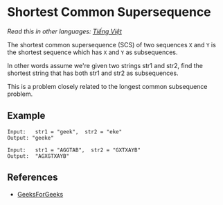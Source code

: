 # Shortest Common Supersequence

_Read this in other languages:_
[_Tiếng Việt_](README.md)

The shortest common supersequence (SCS) of two sequences `X` and `Y`
is the shortest sequence which has `X` and `Y` as subsequences.

In other words assume we're given two strings str1 and str2, find
the shortest string that has both str1 and str2 as subsequences.

This is a problem closely related to the longest common
subsequence problem.

## Example

```
Input:   str1 = "geek",  str2 = "eke"
Output: "geeke"

Input:   str1 = "AGGTAB",  str2 = "GXTXAYB"
Output:  "AGXGTXAYB"
```

## References

- [GeeksForGeeks](https://www.geeksforgeeks.org/shortest-common-supersequence/)
